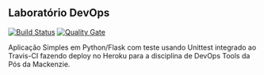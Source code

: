 ## Laboratório DevOps

[![Build Status](https://travis-ci.com/brunope84/devopslab3.svg?branch=main)](https://travis-ci.com/brunope84/devopslab3)
[![Quality Gate](https://sonarcloud.io/dashboard?id=brunope84_devopslab3)](https://sonarcloud.io/dashboard?id=brunope84_devopslab3)


Aplicação Simples em Python/Flask com teste usando Unittest integrado ao Travis-CI fazendo deploy no Heroku para a disciplina de DevOps Tools da Pós da Mackenzie.
